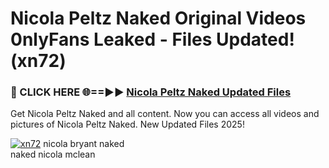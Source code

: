 # Nicola Peltz Naked Original Videos 0nlyFans Leaked - Files Updated! (xn72)

<h3>🔴 CLICK HERE 🌐==►► <a href="https://tinyurl.com/yckcrads" rel="nofollow">Nicola Peltz Naked Updated Files</a></h3>

Get Nicola Peltz Naked and all content. Now you can access all videos and pictures of Nicola Peltz Naked. New Updated Files 2025!

[![xn72](https://i.imgur.com/hpKpOFt.gif)](https://tinyurl.com/yckcrads)
nicola bryant naked<br>
naked nicola mclean